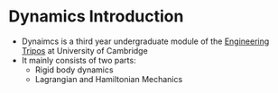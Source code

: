 # Dynamics Introduction

- Dynaimcs is a third year undergraduate module of the [Engineering Tripos](https://www.undergraduate.study.cam.ac.uk/courses/engineering) at University of Cambridge
- It mainly consists of two parts:
  - Rigid body dynamics
  - Lagrangian and Hamiltonian Mechanics 
